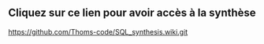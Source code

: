 ## Cliquez sur ce lien pour avoir accès à la synthèse
https://github.com/Thoms-code/SQL_synthesis.wiki.git
